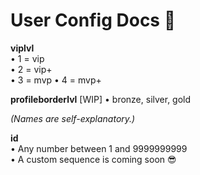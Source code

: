 # User Config Docs 🚀

**viplvl**  
• 1 = vip  
• 2 = vip+  
• 3 = mvp 
• 4 = mvp+ 

**profileborderlvl**  [WIP]
• bronze, silver, gold

*(Names are self-explanatory.)*

**id**  
• Any number between 1 and 9999999999  
• A custom sequence is coming soon 😎